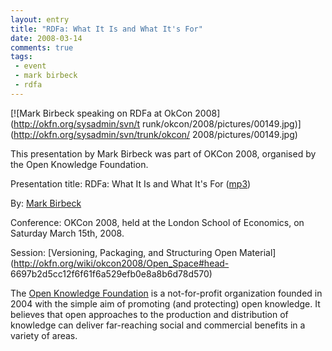 ```yaml
---
layout: entry
title: "RDFa: What It Is and What It's For"
date: 2008-03-14
comments: true
tags:
 - event
 - mark birbeck
 - rdfa
---
```

[![Mark Birbeck speaking on RDFa at OkCon 2008](http://okfn.org/sysadmin/svn/t
runk/okcon/2008/pictures/00149.jpg)](http://okfn.org/sysadmin/svn/trunk/okcon/
2008/pictures/00149.jpg)

This presentation by Mark Birbeck was part of OKCon 2008, organised by the
Open Knowledge Foundation.

<!-- more -->

  
Presentation title: RDFa: What It Is and What It's For
([mp3](http://okfn.org/okcon/2008/after#line-77))

  
By: [Mark Birbeck](/mark-birbeck)

  
Conference: OKCon 2008, held at the London School of Economics, on Saturday
March 15th, 2008.

  
Session: [Versioning, Packaging, and Structuring Open
Material](http://okfn.org/wiki/okcon2008/Open_Space#head-
6697b2d5cc12f6f61f6a529efb0e8a8b6d78d570)

  
The [Open Knowledge Foundation](http://okfn.org/) is a not-for-profit
organization founded in 2004 with the simple aim of promoting (and protecting)
open knowledge. It believes that open approaches to the production and
distribution of knowledge can deliver far-reaching social and commercial
benefits in a variety of areas.

